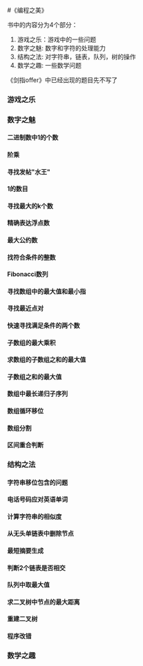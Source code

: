 #《编程之美》

书中的内容分为4个部分：

1. 游戏之乐：游戏中的一些问题
2. 数字之魅: 数字和字符的处理能力
3. 结构之法: 对字符串，链表，队列，树的操作
4. 数学之趣: 一些数学问题

《剑指offer》中已经出现的题目先不写了

### 游戏之乐

#### 


### 数字之魅


#### 二进制数中1的个数

#### 阶乘


#### 寻找发帖"水王"


#### 1的数目


#### 寻找最大的k个数


#### 精确表达浮点数


#### 最大公约数


#### 找符合条件的整数


#### Fibonacci数列


#### 寻找数组中的最大值和最小指


#### 寻找最近点对

#### 快速寻找满足条件的两个数


#### 子数组的最大乘积


#### 求数组的子数组之和的最大值


#### 子数组之和的最大值


#### 数组中最长递归子序列


#### 数组循环移位



#### 数组分割


#### 区间重合判断



### 结构之法


#### 字符串移位包含的问题


#### 电话号码应对英语单词


#### 计算字符串的相似度


#### 从无头单链表中删除节点




#### 最短摘要生成


#### 判断2个链表是否相交


#### 队列中取最大值


#### 求二叉树中节点的最大距离


#### 重建二叉树


#### 程序改错




### 数学之趣


####







